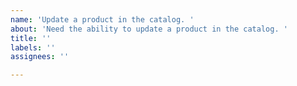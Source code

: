 ```yaml
---
name: 'Update a product in the catalog. '
about: 'Need the ability to update a product in the catalog. '
title: ''
labels: ''
assignees: ''

---
```



